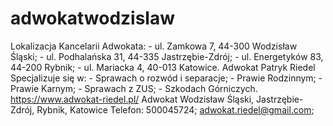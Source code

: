 # adwokatwodzislaw
Lokalizacja Kancelarii Adwokata: - ul. Zamkowa 7, 44-300 Wodzisław Śląski; - ul. Podhalańska 31, 44-335 Jastrzębie-Zdrój; - ul. Energetyków 83, 44-200 Rybnik; - ul. Mariacka 4, 40-013 Katowice.  Adwokat Patryk Riedel Specjalizuje się w:  - Sprawach o rozwód i separacje; - Prawie Rodzinnym; - Prawie Karnym; - Sprawach z ZUS; - Szkodach Górniczych. https://www.adwokat-riedel.pl/ Adwokat Wodzisław Śląski, Jastrzębie-Zdrój, Rybnik, Katowice    Telefon: 500045724; adwokat.riedel@gmail.com; 
